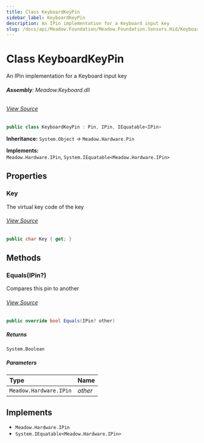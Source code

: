 ```yaml
---
title: Class KeyboardKeyPin
sidebar_label: KeyboardKeyPin
description: An IPin implementation for a Keyboard input key
slug: /docs/api/Meadow.Foundation/Meadow.Foundation.Sensors.Hid/KeyboardKeyPin
---
```

# Class KeyboardKeyPin
An IPin implementation for a Keyboard input key

###### **Assembly**: Meadow.Keyboard.dll
###### [View Source](https://github.com/WildernessLabs/Meadow.Foundation.git/blob/develop/Source/Meadow.Foundation.Peripherals/Sensors.Hid.Keyboard/Driver/KeyboardKeyPin.cs#L11)
```csharp title="Declaration"
public class KeyboardKeyPin : Pin, IPin, IEquatable<IPin>
```
**Inheritance:** `System.Object` -> `Meadow.Hardware.Pin`

**Implements:**  
`Meadow.Hardware.IPin`, `System.IEquatable<Meadow.Hardware.IPin>`

## Properties
### Key
The virtual key code of the key
###### [View Source](https://github.com/WildernessLabs/Meadow.Foundation.git/blob/develop/Source/Meadow.Foundation.Peripherals/Sensors.Hid.Keyboard/Driver/KeyboardKeyPin.cs#L16)
```csharp title="Declaration"
public char Key { get; }
```
## Methods
### Equals(IPin?)
Compares this pin to another
###### [View Source](https://github.com/WildernessLabs/Meadow.Foundation.git/blob/develop/Source/Meadow.Foundation.Peripherals/Sensors.Hid.Keyboard/Driver/KeyboardKeyPin.cs#L39)
```csharp title="Declaration"
public override bool Equals(IPin? other)
```

##### Returns

`System.Boolean`

##### Parameters

| Type | Name |
|:--- |:--- |
| `Meadow.Hardware.IPin` | *other* |


## Implements

* `Meadow.Hardware.IPin`
* `System.IEquatable<Meadow.Hardware.IPin>`
